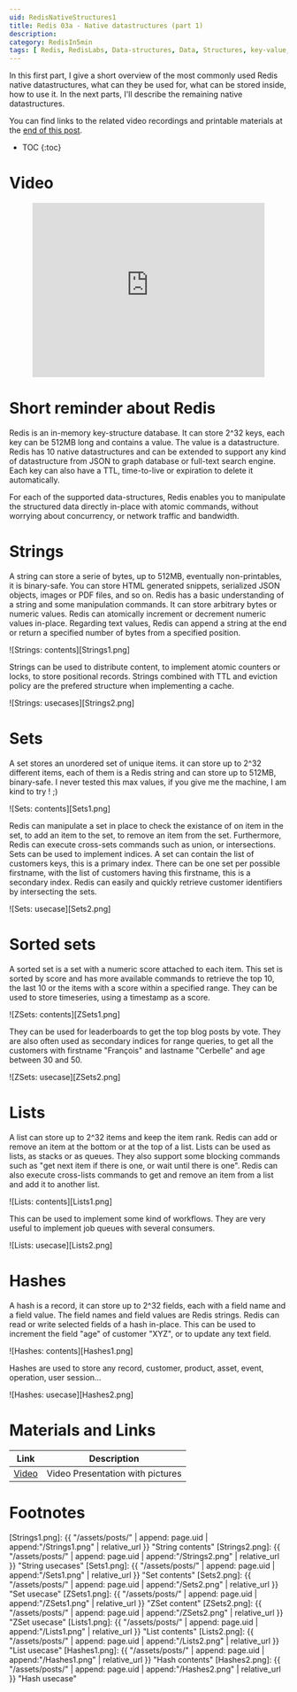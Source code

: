 ```yaml
---
uid: RedisNativeStructures1
title: Redis 03a - Native datastructures (part 1)
description:
category: RedisIn5min
tags: [ Redis, RedisLabs, Data-structures, Data, Structures, key-value, key, value, strings, limits, sets, sorted, list, hash, ttl, time-to-live, expiration, full text search, full text, search engine, graph database, graph, cypher, opencypher, concurrency, atomic counter, atomic, counter, lock, index, indices, stack, queue, joe queue, task queue, task ]
---
```


In this first part, I give a short overview of the most commonly used Redis
native datastructures, what can they be used for, what can be stored inside, how
to use it. In the next parts, I'll describe the remaining native datastructures.

You can find links to the related video recordings and printable materials at
the <a href="#materials-and-links">end of this post</a>.

* TOC
{:toc}

# Video

<center><iframe width="420" height="315" src="https://www.youtube.com/embed/O6w6ovg1Ch0" frameborder="0" allowfullscreen></iframe></center>

# Short reminder about Redis

Redis is an in-memory key-structure database. It can store 2^32 keys, each key
can be 512MB long and contains a value. The value is a datastructure. Redis has
10 native datastructures and can be extended to support any kind of
datastructure from JSON to graph database or full-text search engine. Each key
can also have a TTL, time-to-live or expiration to delete it automatically.

For each of the supported data-structures, Redis enables you to manipulate the
structured data directly in-place with atomic commands, without worrying about
concurrency, or network traffic and bandwidth.

# Strings

A string can store a serie of bytes, up to 512MB, eventually non-printables, it
is binary-safe. You can store HTML generated snippets, serialized JSON objects,
images or PDF files, and so on. Redis has a basic understanding of a string and
some manipulation commands. It can store arbitrary bytes or numeric values.
Redis can atomically increment or decrement numeric values in-place. Regarding
text values, Redis can append a string at the end or return a specified number
of bytes from a specified position.  

![Strings: contents][Strings1.png]

Strings can be used to distribute content, to implement atomic counters or
locks, to store positional records.  Strings combined with TTL and eviction
policy are the prefered structure when implementing a cache.

![Strings: usecases][Strings2.png]

# Sets

A set stores an unordered set of unique items. it can store up to 2^32 different
items, each of them is a Redis string and can store up to 512MB, binary-safe. I
never tested this max values, if you give me the machine, I am kind to try ! ;) 

![Sets: contents][Sets1.png]

Redis can manipulate a set in place to check the existance of on item in the
set, to add an item to the set, to remove an item from the set. Furthermore,
Redis can execute cross-sets commands such as union, or intersections.  Sets can
be used to implement indices. A set can contain the list of customers keys, this
is a primary index. There can be one set per possible firstname, with the list
of customers having this firstname, this is a secondary index. Redis can easily
and quickly retrieve customer identifiers by intersecting the sets.

![Sets: usecase][Sets2.png]

# Sorted sets

A sorted set is a set with a numeric score attached to each item. This set is
sorted by score and has more available commands to retrieve the top 10, the last
10 or the items with a score within a specified range.  They can be used to
store timeseries, using a timestamp as a score. 

![ZSets: contents][ZSets1.png]

They can be used for leaderboards to get the top blog posts by vote. They are
also often used as secondary indices for range queries, to get all the customers
with firstname "François" and lastname "Cerbelle" and age between 30 and 50.

![ZSets: usecase][ZSets2.png]

# Lists

A list can store up to 2^32 items and keep the item rank. Redis can add or
remove an item at the bottom or at the top of a list. Lists can be used as
lists, as stacks or as queues. They also support some blocking commands such as
"get next item if there is one, or wait until there is one". Redis can also
execute cross-lists commands to get and remove an item from a list and add it to
another list. 

![Lists: contents][Lists1.png]

This can be used to implement some kind of workflows.  They are very useful to
implement job queues with several consumers. 

![Lists: usecase][Lists2.png]

# Hashes

A hash is a record, it can store up to 2^32 fields, each with a field name and a
field value. The field names and field values are Redis strings. Redis can read
or write selected fields of a hash in-place. This can be used to increment the
field "age" of customer "XYZ", or to update any text field.  

![Hashes: contents][Hashes1.png]

Hashes are used to store any record, customer, product, asset, event, operation,
user session... 

![Hashes: usecase][Hashes2.png]

# Materials and Links

| Link | Description |
|---|---|
| [Video] | Video Presentation with pictures|

# Footnotes

[Video]: https://youtu.be/O6w6ovg1Ch0 "Video presentation with pictures"
[Strings1.png]: {{ "/assets/posts/" | append: page.uid | append:"/Strings1.png" | relative_url }} "String contents"
[Strings2.png]: {{ "/assets/posts/" | append: page.uid | append:"/Strings2.png" | relative_url }} "String usecases"
[Sets1.png]: {{ "/assets/posts/" | append: page.uid | append:"/Sets1.png" | relative_url }} "Set contents"
[Sets2.png]: {{ "/assets/posts/" | append: page.uid | append:"/Sets2.png" | relative_url }} "Set usecase"
[ZSets1.png]: {{ "/assets/posts/" | append: page.uid | append:"/ZSets1.png" | relative_url }} "ZSet content"
[ZSets2.png]: {{ "/assets/posts/" | append: page.uid | append:"/ZSets2.png" | relative_url }} "ZSet usecase"
[Lists1.png]: {{ "/assets/posts/" | append: page.uid | append:"/Lists1.png" | relative_url }} "List contents"
[Lists2.png]: {{ "/assets/posts/" | append: page.uid | append:"/Lists2.png" | relative_url }} "List usecase"
[Hashes1.png]: {{ "/assets/posts/" | append: page.uid | append:"/Hashes1.png" | relative_url }} "Hash contents"
[Hashes2.png]: {{ "/assets/posts/" | append: page.uid | append:"/Hashes2.png" | relative_url }} "Hash usecase"
